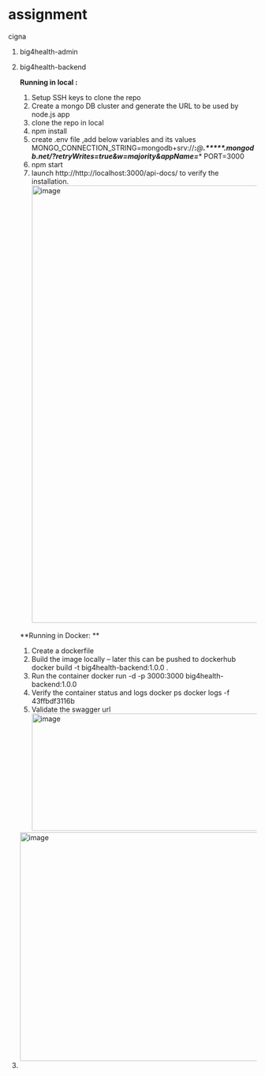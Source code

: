 # assignment
cigna
1. big4health-admin
2. big4health-backend

   **Running in local :**
   1. Setup SSH keys to clone the repo
   2. Create a mongo DB cluster and generate the URL to be used by node.js app
   3. clone the repo in local
   4. npm install 
   5. create .env file ,add below variables and its values
      MONGO_CONNECTION_STRING=mongodb+srv://******:*******@****.*****.mongodb.net/?retryWrites=true&w=majority&appName=****
      PORT=3000
   6. npm start 
   7. launch http://http://localhost:3000/api-docs/ to verify the installation.
      <img width="1868" height="887" alt="image" src="https://github.com/user-attachments/assets/a5623369-b8e3-44f1-b2a7-73e682711373" />

  
     **Running in Docker: **
   1.	Create a dockerfile
   2.	Build the image locally – later this can be pushed to dockerhub 
      docker build -t big4health-backend:1.0.0 .
   3.	Run the container 
      docker run -d  -p 3000:3000 big4health-backend:1.0.0
   4.	Verify the container status and logs
      docker ps
      docker logs -f 43ffbdf3116b
   5.	Validate the swagger url 
        <img width="940" height="238" alt="image" src="https://github.com/user-attachments/assets/d1a06e34-2d41-4796-b97a-7bc347c0e4e4" />

     <img width="940" height="464" alt="image" src="https://github.com/user-attachments/assets/2771e288-d17a-4d6d-9cf2-6219f8e44c84" />


 
 



 
 


4. 
